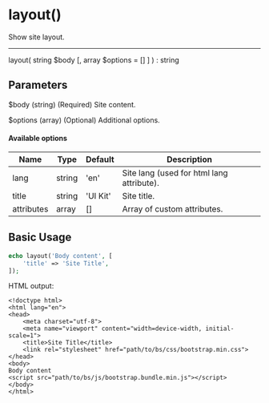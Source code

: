 # layout()

Show site layout.

---

layout( string $body [, array $options = [] ] ) : string

## Parameters

$body (string) (Required) Site content.

$options (array) (Optional) Additional options.

#### Available options

| Name       | Type   | Default  | Description                               |
|------------|--------|----------|-------------------------------------------|
| lang       | string | 'en'     | Site lang (used for html lang attribute). |
| title      | string | 'UI Kit' | Site title.                               |
| attributes | array  | []       | Array of custom attributes.               |

## Basic Usage

```php
echo layout('Body content', [
    'title' => 'Site Title',
]);
```

HTML output:

```xhtml
<!doctype html>
<html lang="en">
<head>
    <meta charset="utf-8">
    <meta name="viewport" content="width=device-width, initial-scale=1">
    <title>Site Title</title>
    <link rel="stylesheet" href="path/to/bs/css/bootstrap.min.css">
</head>
<body>
Body content
<script src="path/to/bs/js/bootstrap.bundle.min.js"></script>
</body>
</html>
```
